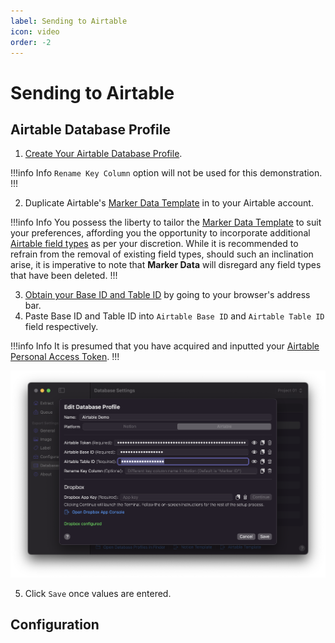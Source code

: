 ```yaml
---
label: Sending to Airtable
icon: video
order: -2
---
```

# Sending to Airtable

## Airtable Database Profile

1. [Create Your Airtable Database Profile](/user-guide/databases/#creating-airtable-database-profile).

!!!info Info
`Rename Key Column` option will not be used for this demonstration.
!!!

2. Duplicate Airtable's [Marker Data Template](/user-guide/databases/#airtable-template) in to your Airtable account.

!!!info Info
You possess the liberty to tailor the [Marker Data Template](/user-guide/databases/#airtable-template) to suit your preferences, affording you the opportunity to incorporate additional [Airtable field types](https://support.airtable.com/docs/field-type-overview) as per your discretion. While it is recommended to refrain from the removal of existing field types, should such an inclination arise, it is imperative to note that **Marker Data** will disregard any field types that have been deleted.
!!!

3. [Obtain your Base ID and Table ID](/databases/airtable-prerequisite/) by going to your browser's address bar.
4. Paste Base ID and Table ID into `Airtable Base ID` and  `Airtable Table ID` field respectively.

!!!info Info
It is presumed that you have acquired and inputted your [Airtable Personal Access Token](/databases/airtable-prerequisite/#obtain-your-personal-access-token).
!!!

![Base ID and Table ID](/assets/md-send-to-airtable-01.png)

5. Click `Save` once values are entered.

## Configuration